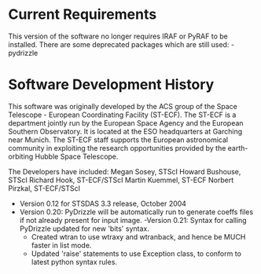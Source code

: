 
Current Requirements
====================
This version of the software no longer requires IRAF or PyRAF to be installed.
There are some deprecated packages which are still used:
    - pydrizzle


Software Development History
============================

This software was originally developed by the ACS group of the Space Telescope -
European Coordinating Facility (ST-ECF). The ST-ECF is a department jointly
run by the European Space Agency and the European Southern Observatory.
It is located at the ESO headquarters at Garching near Munich. The ST-ECF
staff supports the European astronomical community in exploiting the research
opportunities provided by the earth-orbiting Hubble Space Telescope.

The Developers have included:
Megan Sosey, STScI
Howard Bushouse, STScI
Richard Hook, ST-ECF/STScI
Martin Kuemmel, ST-ECF
Norbert Pirzkal, ST-ECF/STScI

- Version 0.12 for STSDAS 3.3 release, October 2004
- Version 0.20: PyDrizzle will be automatically run to generate coeffs files
if not already present for input image.
-Version 0.21: Syntax for calling PyDrizzle updated for new 'bits' syntax.
    - Created wtran to use wtraxy and wtranback, and hence be MUCH faster in
      list mode.
    - Updated 'raise' statements to use Exception class, to conform to latest
      python syntax rules.
